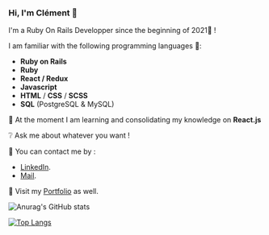 ### Hi, I'm Clément 👋

I'm a Ruby On Rails Developper since the beginning of 2021🚀 ! 

I am familiar with the following programming languages 💪:

  * **Ruby on Rails**
  * **Ruby**
  * **React / Redux**
  * **Javascript**
  * **HTML** / **CSS** / **SCSS**
  * **SQL** (PostgreSQL & MySQL)
  
🌱 At the moment I am learning and consolidating my knowledge on **React.js**

❔ Ask me about whatever you want ! 

💬 You can contact me by :
  * [LinkedIn](https://www.linkedin.com/in/cl%C3%A9ment-le-boulanger/).
  * [Mail](hello@clement-leboulanger.com).

🚋 Visit my [Portfolio](https://www.clement-leboulanger.com) as well.

![Anurag's GitHub stats](https://github-readme-stats.vercel.app/api?username=ClementLeBoulanger&show_icons=true)

[![Top Langs](https://github-readme-stats.vercel.app/api/top-langs/?username=ClementLeBoulanger)](https://github.com/anuraghazra/github-readme-stats)
